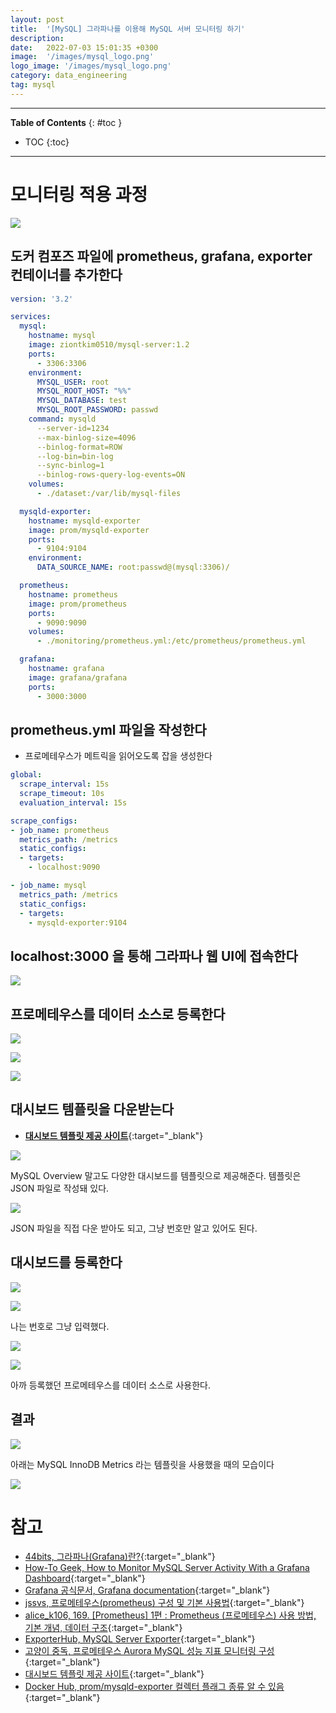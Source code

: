 ```yaml
---
layout: post
title:  '[MySQL] 그라파나를 이용해 MySQL 서버 모니터링 하기'
description: 
date:   2022-07-03 15:01:35 +0300
image:  '/images/mysql_logo.png'
logo_image: '/images/mysql_logo.png'
category: data_engineering
tag: mysql
---
```


---
**Table of Contents**
{: #toc }
*  TOC
{:toc}

---

# 모니터링 적용 과정

![](/images/mysql_grafana_2.png)

## 도커 컴포즈 파일에 prometheus, grafana, exporter 컨테이너를 추가한다

```yml
version: '3.2'

services:
  mysql:
    hostname: mysql
    image: ziontkim0510/mysql-server:1.2
    ports:
      - 3306:3306
    environment:
      MYSQL_USER: root
      MYSQL_ROOT_HOST: "%%"
      MYSQL_DATABASE: test
      MYSQL_ROOT_PASSWORD: passwd
    command: mysqld
      --server-id=1234
      --max-binlog-size=4096
      --binlog-format=ROW
      --log-bin=bin-log
      --sync-binlog=1
      --binlog-rows-query-log-events=ON
    volumes:
      - ./dataset:/var/lib/mysql-files

  mysqld-exporter:
    hostname: mysqld-exporter
    image: prom/mysqld-exporter
    ports:
      - 9104:9104
    environment:
      DATA_SOURCE_NAME: root:passwd@(mysql:3306)/

  prometheus:
    hostname: prometheus
    image: prom/prometheus
    ports:
      - 9090:9090
    volumes:
      - ./monitoring/prometheus.yml:/etc/prometheus/prometheus.yml

  grafana:
    hostname: grafana
    image: grafana/grafana
    ports:
      - 3000:3000
```

## prometheus.yml 파일을 작성한다

- 프로메테우스가 메트릭을 읽어오도록 잡을 생성한다

```yml
global:
  scrape_interval: 15s
  scrape_timeout: 10s
  evaluation_interval: 15s

scrape_configs:
- job_name: prometheus
  metrics_path: /metrics
  static_configs:
  - targets:
    - localhost:9090

- job_name: mysql
  metrics_path: /metrics
  static_configs:
  - targets:
    - mysqld-exporter:9104
```

## localhost:3000 을 통해 그라파나 웹 UI에 접속한다

![](/images/mysql_grafana_13.png)

## 프로메테우스를 데이터 소스로 등록한다

![](/images/mysql_grafana_3.png)

![](/images/mysql_grafana_4.png)

![](/images/mysql_grafana_5.png)

## 대시보드 템플릿을 다운받는다

- [**대시보드 템플릿 제공 사이트**](https://grafana.com/grafana/dashboards/?search=mysql){:target="_blank"}

![](/images/mysql_grafana_6.png)

MySQL Overview 말고도 다양한 대시보드를 템플릿으로 제공해준다. 템플릿은 JSON 파일로 작성돼 있다.  

![](/images/mysql_grafana_7.png)

JSON 파일을 직접 다운 받아도 되고, 그냥 번호만 알고 있어도 된다.  

## 대시보드를 등록한다

![](/images/mysql_grafana_8.png)

![](/images/mysql_grafana_9.png)

나는 번호로 그냥 입력했다.  

![](/images/mysql_grafana_10.png)

![](/images/mysql_grafana_11.png)

아까 등록했던 프로메테우스를 데이터 소스로 사용한다.  

## 결과

![](/images/mysql_grafana_1.png)

아래는 MySQL InnoDB Metrics 라는 템플릿을 사용했을 때의 모습이다  

![](/images/mysql_grafana_12.png)



# 참고

- [44bits, 그라파나(Grafana)란?](https://www.44bits.io/ko/keyword/grafana){:target="_blank"}
- [How-To Geek, How to Monitor MySQL Server Activity With a Grafana Dashboard](https://www.howtogeek.com/devops/how-to-monitor-mysql-server-activity-with-a-grafana-dashboard/){:target="_blank"}
- [Grafana 공식문서, Grafana documentation](https://grafana.com/docs/grafana/latest/){:target="_blank"}
- [jssvs, 프로메테우스(prometheus) 구성 및 기본 사용법](https://jssvs.tistory.com/m/41){:target="_blank"}
- [alice_k106, 169. [Prometheus] 1편 : Prometheus (프로메테우스) 사용 방법, 기본 개념, 데이터 구조](https://blog.naver.com/alice_k106/221535163599){:target="_blank"}
- [ExporterHub, MySQL Server Exporter](https://exporterhub.io/exporter/mysql-exporter/){:target="_blank"}
- [고양이 중독, 프로메테우스 Aurora MySQL 성능 지표 모니터링 구성](https://omty.tistory.com/54){:target="_blank"}
- [대시보드 템플릿 제공 사이트](https://grafana.com/grafana/dashboards/?search=mysql){:target="_blank"}
- [Docker Hub, prom/mysqld-exporter 컬렉터 플래그 종류 알 수 있음](https://hub.docker.com/r/prom/mysqld-exporter){:target="_blank"}
